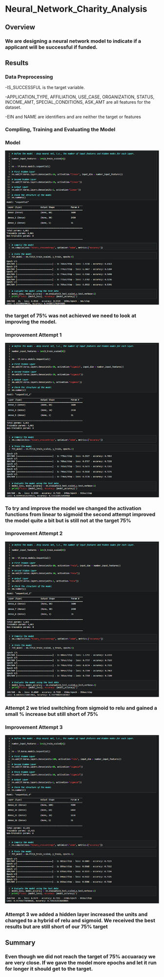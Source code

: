 # Neural_Network_Charity_Analysis

## Overview
### We are designing a neural network model to indicate if a applicant will be successful if funded.

## Results
### Data Preprocessing

-IS_SUCCESSFUL is the target variable.

-APPLICATION_TYPE, AFFILIATION, USE_CASE, ORGANIZATION, STATUS, INCOME_AMT, SPECIAL_CONDITIONS, ASK_AMT are all features for the dataset.

-EIN and NAME are identifiers and are neither the target or features

### Compliing, Training and Evaluating the Model

### Model
![model_1](https://github.com/marveld21/Neural_Network_Charity_Analysis/blob/main/resources/model_1.PNG)
### the target of 75% was not achieved we need to look at improving the model.

### Improvement Attempt 1
![improvement_1](https://github.com/marveld21/Neural_Network_Charity_Analysis/blob/main/resources/model_2.PNG)
### To try and improve the model we changed the activation functions from linear to sigmoid the second attempt improved the model quite a bit but is still not at the target 75%

### Improvement Attempt 2
![improv_2](https://github.com/marveld21/Neural_Network_Charity_Analysis/blob/main/resources/model_3.PNG)
### Attempt 2 we tried switching from sigmoid to relu and gained a small % increase but still short of 75%

### Improvement Attempt 3
![improv_3](https://github.com/marveld21/Neural_Network_Charity_Analysis/blob/main/resources/model_4.PNG)
### Attempt 3 we added a hidden layer increased the units and changed to a hybrid of relu and sigmoid. We received the best results but are still short of our 75% target

## Summary
### Even though we did not reach the target of 75% accuaracy we are very close. If we gave the model more epochs and let it run for longer it should get to the target.